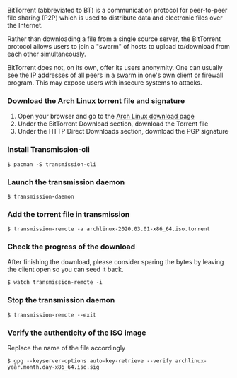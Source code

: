 BitTorrent (abbreviated to BT) is a communication protocol for peer-to-peer file sharing (P2P) which is used to distribute data and electronic files over the Internet.

Rather than downloading a file from a single source server, the BitTorrent protocol allows users to join a "swarm" of hosts to upload to/download from each other simultaneously.

BitTorrent does not, on its own, offer its users anonymity. One can usually see the IP addresses of all peers in a swarm in one's own client or firewall program. This may expose users with insecure systems to attacks.

### Download the Arch Linux torrent file and signature

1. Open your browser and go to the [Arch Linux download page](https://www.archlinux.org/download/)
1. Under the BitTorrent Download section, download the Torrent file
1. Under the HTTP Direct Downloads section, download the PGP signature

### Install Transmission-cli
```
$ pacman -S transmission-cli
```

### Launch the transmission daemon
```
$ transmission-daemon
```

### Add the torrent file in transmission
```
$ transmission-remote -a archlinux-2020.03.01-x86_64.iso.torrent
```

### Check the progress of the download

After finishing the download, please consider sparing the bytes by leaving the client open so you can seed it back.

```
$ watch transmission-remote -i
```

### Stop the transmission daemon
```
$ transmission-remote --exit
```

### Verify the authenticity of the ISO image

Replace the name of the file accordingly

```
$ gpg --keyserver-options auto-key-retrieve --verify archlinux-year.month.day-x86_64.iso.sig
```
